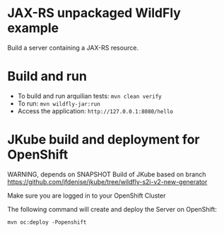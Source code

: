 # JAX-RS unpackaged WildFly example

Build a server containing a JAX-RS resource.

Build and run
========

* To build and run arquilian tests: `mvn clean verify`
* To run: `mvn wildfly-jar:run`
* Access the application: `http://127.0.0.1:8080/hello`

JKube build and deployment for OpenShift
========================================

WARNING, depends on SNAPSHOT Build of JKube based on branch
https://github.com/jfdenise/jkube/tree/wildfly-s2i-v2-new-generator

Make sure you are logged in to your OpenShift Cluster

The following command will create and deploy the Server on OpenShift:

`mvn oc:deploy -Popenshift`


